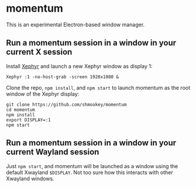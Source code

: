 # momentum

This is an experimental Electron-based window manager.

## Run a momentum session in a window in your current X session

Install [Xephyr](https://www.freedesktop.org/wiki/Software/Xephyr/) and launch
a new Xephyr window as display 1:

    Xephyr :1 -no-host-grab -screen 1920x1080 &

Clone the repo, `npm install`, and `npm start` to launch momentum as the root
window of the Xephyr display:

    git clone https://github.com/shmookey/momentum
    cd momentum
    npm install
    export DISPLAY=:1
    npm start

## Run a momentum session in a window in your current Wayland session

Just `npm start`, and momentum will be launched as a window using the default
Xwayland `$DISPLAY`. Not too sure how this interacts with other Xwayland
windows.
